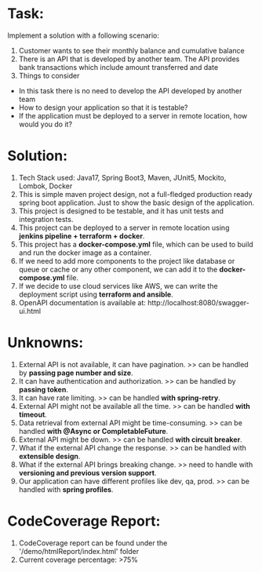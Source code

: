 # Task:

Implement a solution with a following scenario:

1. Customer wants to see their monthly balance and cumulative balance
2. There is an API that is developed by another team. The API provides bank transactions which include amount transferred and date
3. Things to consider
* In this task there is no need to develop the API developed by another team
* How to design your application so that it is testable?
* If the application must be deployed to a server in remote location, how would you do it?

# Solution:

1) Tech Stack used: Java17, Spring Boot3, Maven, JUnit5, Mockito, Lombok, Docker
2) This is simple maven project design, not a full-fledged production ready spring boot application. Just to show the basic design of the application.
3) This project is designed to be testable, and it has unit tests and integration tests. 
4) This project can be deployed to a server in remote location using **jenkins pipeline + terraform + docker**. 
5) This project has a **docker-compose.yml** file, which can be used to build and run the docker image as a container.
6) If we need to add more components to the project like database or queue or cache or any other component, we can add it to the **docker-compose.yml** file.
7) If we decide to use cloud services like AWS, we can write the deployment script using **terraform and ansible**.
8) OpenAPI documentation is available at: http://localhost:8080/swagger-ui.html

# Unknowns:

1) External API is not available, it can have pagination. >>  can be handled by **passing page number and size**.
2) It can have authentication and authorization. >>  can be handled by **passing token**.
3) It can have rate limiting. >> can be handled **with spring-retry**.
4) External API might not be available all the time. >> can be handled **with timeout**.
5) Data retrieval from external API might be time-consuming. >> can be handled **with @Async or CompletableFuture**.
6) External API might be down. >> can be handled **with circuit breaker**.
7) What if the external API change the response. >> can be handled with **extensible design**.
8) What if the external API brings breaking change. >> need to handle with **versioning and previous version support**.
9) Our application can have different profiles like dev, qa, prod. >> can be handled with **spring profiles**.


# CodeCoverage Report:

1) CodeCoverage report can be found under the '/demo/htmlReport/index.html' folder
2) Current coverage percentage: >75%

